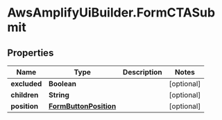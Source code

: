 # AwsAmplifyUiBuilder.FormCTASubmit

## Properties

Name | Type | Description | Notes
------------ | ------------- | ------------- | -------------
**excluded** | **Boolean** |  | [optional] 
**children** | **String** |  | [optional] 
**position** | [**FormButtonPosition**](FormButtonPosition.md) |  | [optional] 


